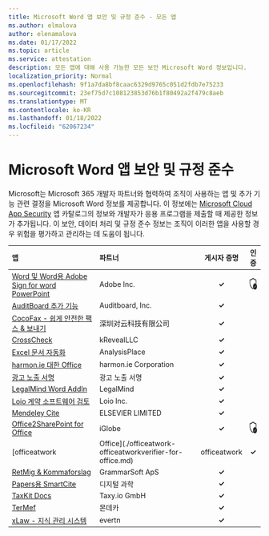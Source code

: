 ```yaml
---
title: Microsoft Word 앱 보안 및 규정 준수 - 모든 앱
ms.author: elmalova
author: elenamalova
ms.date: 01/17/2022
ms.topic: article
ms.service: attestation
description: 모든 앱에 대해 사용 가능한 모든 보안 Microsoft Word 정보입니다.
localization_priority: Normal
ms.openlocfilehash: 9f1a7da8bf8caac6329d9765c051d2fdb7e75233
ms.sourcegitcommit: 23ef75d7c108123853d76b1f80492a2f479c8aeb
ms.translationtype: MT
ms.contentlocale: ko-KR
ms.lasthandoff: 01/18/2022
ms.locfileid: "62067234"
---
```

# <a name="microsoft-word-apps-security-and-compliance"></a>Microsoft Word 앱 보안 및 규정 준수

Microsoft는 Microsoft 365 개발자 파트너와 협력하여 조직이 사용하는 앱 및 추가 기능 관련 결정을 Microsoft Word 정보를 제공합니다. 이 정보에는 [Microsoft Cloud App Security](https://www.microsoft.com/en-us/enterprise-mobility-security/cloud-app-security) 앱 카탈로그의 정보와 개발자가 응용 프로그램을 제출할 때 제공한 정보가 추가됩니다. 이 보안, 데이터 처리 및 규정 준수 정보는 조직이 이러한 앱을 사용할 경우 위험을 평가하고 관리하는 데 도움이 됩니다.

| **앱** | **파트너** | **게시자 증명** | **인증** |
|:--------|:------------|:----------------------:|:-------------:|
| [Word 및 Word용 Adobe Sign for word PowerPoint](./adobe-inc-sign-for-word-and-powerpoint.md) | Adobe Inc. | **✓** | <img alt="Certified application badge" src="../media/certified-badge.png" height="25" width="25" /> |
| [AuditBoard 추가 기능](./auditboard-inc-add-in.md) | Auditboard, Inc. | **✓** |  |
| [CocoFax - 쉽게 안전한 팩스 &amp; 보내기](./cocofax-sending-fax-made-easy-and-secure.md) | &#28145;&#22323;&#23545;&#20113;&#31185;&#25216;&#26377;&#38480;&#20844;&#21496; | **✓** |  |
| [CrossCheck](./krevealllc-crosscheck.md) | kRevealLLC | **✓** |  |
| [Excel 문서 자동화](./analysisplace-excel-to-word-document-automation.md) | AnalysisPlace | **✓** |  |
| [harmon.ie 대한 Office](./harmonie-corporation-for-office.md) | harmon.ie Corporation | **✓** |  |
| [광고 노출 서명](./impression-signatures.md) | 광고 노출 서명 | **✓** |  |
| [LegalMind Word AddIn](./legalmind-word-addin.md) | LegalMind | **✓** |  |
| [Loio 계약 소프트웨어 검토](./loio-inc-contract-review-software.md) | Loio Inc. | **✓** |  |
| [Mendeley Cite](./elsevier-limited-mendeley-cite.md) | ELSEVIER LIMITED | **✓** |  |
| [Office2SharePoint for Office](./iglobe-office2sharepoint-for-office.md) | iGlobe | **✓** | <img alt="Certified application badge" src="../media/certified-badge.png" height="25" width="25" /> |
| [officeatwork | Office](./officeatwork-officeatworkverifier-for-office.md) | officeatwork | **✓** |  |
| [RetMig &amp; Kommaforslag](./grammarsoft-aps-retmig-and-kommaforslag.md) | GrammarSoft ApS | **✓** |  |
| [Papers용 SmartCite](./digital-science-smartcite-for-papers.md) | 디지털 과학 | **✓** |  |
| [TaxKit Docs](./taxyio-gmbh-taxkit-docs.md) | Taxy.io GmbH | **✓** |  |
| [TerMef](./mondeca-termef.md) | 몬데카 | **✓** |  |
| [xLaw - 지식 관리 시스템](./evertn-xlaw-knowledge-management-system.md) | evertn | **✓** |  |
